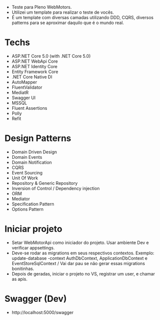 - Teste para Pleno WebMotors.
- Utilizei um template para realizar o teste de vocês.
- É um template com diversas camadas utilizando DDD, CQRS, diversos patterns para se aproximar daquilo que é o mundo real.


# Techs
- ASP.NET Core 5.0 (with .NET Core 5.0)
- ASP.NET WebApi Core
- ASP.NET Identity Core
- Entity Framework Core
- .NET Core Native DI
- AutoMapper
- FluentValidator
- MediatR
- Swagger UI
- MSSQL
- Fluent Assertions
- Polly
- Refit

# Design Patterns
- Domain Driven Design
- Domain Events
- Domain Notification
- CQRS
- Event Sourcing
- Unit Of Work
- Repository & Generic Repository
- Inversion of Control / Dependency injection
- ORM
- Mediator
- Specification Pattern
- Options Pattern

# Iniciar projeto
- Setar WebMotorApi como iniciador do projeto. Usar ambiente Dev e verificar appsettings.
- Deve-se rodar as migrations em seus respectivos contextos. Exemplo: update-database -context AuthDbContext, ApplicationDbContext e EventStoreSqlContext / Vai dar pau se não gerar essas migrations bonitinhas.
- Depois de geradas, iniciar o projeto no VS, registrar um user, e chamar as apis.

# Swagger (Dev)
- http://localhost:5000/swagger
